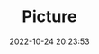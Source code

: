 ---
weight: 1
images:
- /images/edited/152.jpeg
title: Picture
date: 2022-10-24 20:23:53
tags: [luminar neo,work,person]
---
